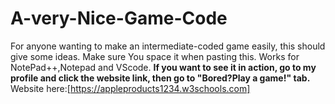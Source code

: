 # A-very-Nice-Game-Code
For anyone wanting to make an intermediate-coded game easily, this should give some ideas.
Make sure You space it when pasting this. Works for NotePad++,Notepad and VScode.
**If you want to see it in action, go to my profile and click the website link, then go to "Bored?Play a game!" tab.**
Website here:[https://appleproducts1234.w3schools.com]
